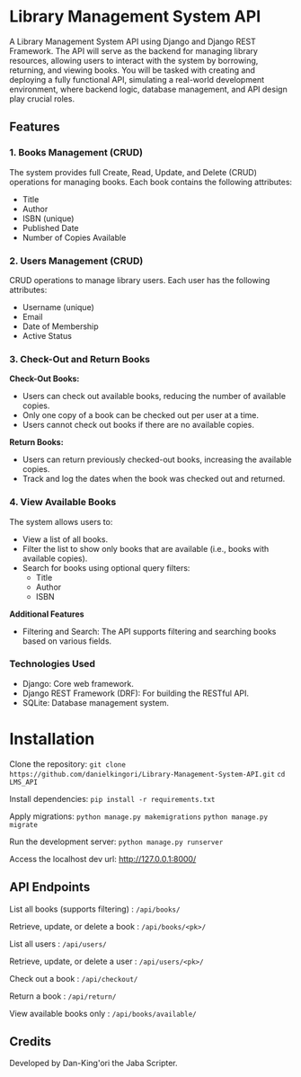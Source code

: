 # Library Management System API


A Library Management System API using Django and Django REST Framework. The API will serve as the backend for managing library resources, allowing users to interact with the system by borrowing, returning, and viewing books. You will be tasked with creating and deploying a fully functional API, simulating a real-world development environment, where backend logic, database management, and API design play crucial roles.

## Features 
### 1. Books Management (CRUD)
The system provides full Create, Read, Update, and Delete (CRUD) operations for managing books. Each book contains the following attributes:
- Title
- Author
- ISBN (unique)
- Published Date
- Number of Copies Available

### 2. Users Management (CRUD)
CRUD operations to manage library users. Each user has the following attributes:
- Username (unique)
- Email
- Date of Membership
- Active Status

### 3. Check-Out and Return Books
**Check-Out Books:**

- Users can check out available books, reducing the number of available copies.
- Only one copy of a book can be checked out per user at a time.
- Users cannot check out books if there are no available copies.

**Return Books:**

- Users can return previously checked-out books, increasing the available copies.
- Track and log the dates when the book was checked out and returned.

### 4. View Available Books
The system allows users to:
- View a list of all books.
- Filter the list to show only books that are available (i.e., books with available copies).
- Search for books using optional query filters:
    - Title
    - Author
    - ISBN

**Additional Features**
- Filtering and Search: The API supports filtering and searching books based on various fields.

### Technologies Used
- Django: Core web framework.
- Django REST Framework (DRF): For building the RESTful API.
- SQLite: Database management system.

# Installation
Clone the repository:
`git clone https://github.com/danielkingori/Library-Management-System-API.git`
`cd LMS_API`

Install dependencies:
`pip install -r requirements.txt`

Apply migrations:
`python manage.py makemigrations`
`python manage.py migrate`

Run the development server:
`python manage.py runserver`

Access the localhost dev url:
http://127.0.0.1:8000/


## API Endpoints

List all books (supports filtering) : `/api/books/`

Retrieve, update, or delete a book : `/api/books/<pk>/`

List all users : `/api/users/`

Retrieve, update, or delete a user : `/api/users/<pk>/`

Check out a book : `/api/checkout/`

Return a book : `/api/return/`

View available books only : `/api/books/available/`

## Credits
Developed by Dan-King'ori the Jaba Scripter.